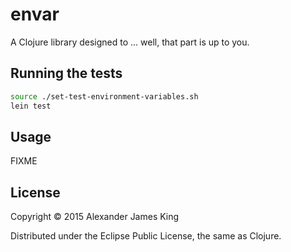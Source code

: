 # envar

A Clojure library designed to ... well, that part is up to you.

## Running the tests

```bash
source ./set-test-environment-variables.sh
lein test
```

## Usage

FIXME


## License

Copyright © 2015 Alexander James King

Distributed under the Eclipse Public License, the same as Clojure.
